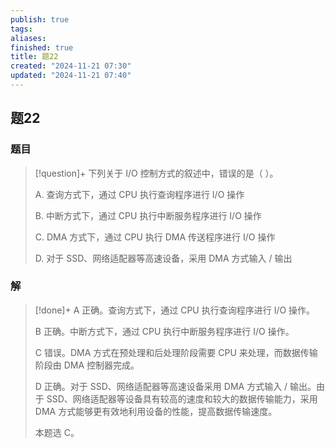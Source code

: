 ```yaml
---
publish: true
tags: 
aliases: 
finished: true
title: 题22
created: "2024-11-21 07:30"
updated: "2024-11-21 07:40"
---
```

## 题22
### 题目
> [!question]+
> 下列关于 I/O 控制方式的叙述中，错误的是（ ）。
> 
> A. 查询方式下，通过 CPU 执行查询程序进行 I/O 操作
> 
> B. 中断方式下，通过 CPU 执行中断服务程序进行 I/O 操作
> 
> C. DMA 方式下，通过 CPU 执行 DMA 传送程序进行 I/O 操作
> 
> D. 对于 SSD、网络适配器等高速设备，采用 DMA 方式输入 / 输出
### 解
> [!done]+
> A 正确。查询方式下，通过 CPU 执行查询程序进行 I/O 操作。
> 
> B 正确。中断方式下，通过 CPU 执行中断服务程序进行 I/O 操作。
> 
> C 错误。DMA 方式在预处理和后处理阶段需要 CPU 来处理，而数据传输阶段由 DMA 控制器完成。
> 
> D 正确。对于 SSD、网络适配器等高速设备采用 DMA 方式输入 / 输出。由于 SSD、网络适配器等设备具有较高的速度和较大的数据传输能力，采用 DMA 方式能够更有效地利用设备的性能，提高数据传输速度。
> 
> 本题选 C。
